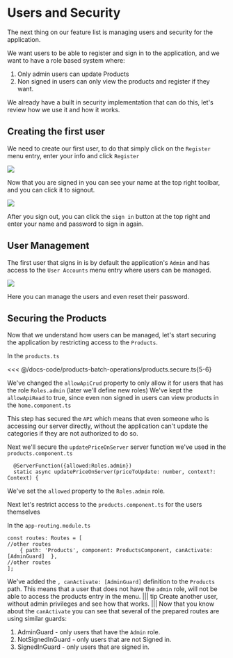 # Users and Security

The next thing on our feature list is managing users and security for the application.

We want users to be able to register and sign in to the application, and we want to have a role based system where:
1. Only admin users can update Products
2. Non signed in users can only view the products and register if they want.

We already have a built in security implementation that can do this, let's review how we use it and how it works.

## Creating the first user
We need to create our first user, to do that simply click on the `Register` menu entry, enter your info and click `Register`

![](/2019-10-08_11h09_40.png)

Now that you are signed in you can see your name at the top right toolbar, and you can click it to signout.

![](/2019-10-08_11h16_54.png)

After you sign out, you can click the `sign in` button at the top right and enter your name and password to sign in again.

## User Management
The first user that signs in is by default the application's `Admin` and has access to the `User Accounts` menu entry where users can be managed.

![](/2019-10-08_11h20_28.png)

Here you can manage the users and even reset their password.

## Securing the Products
Now that we understand how users can be managed, let's start securing the application by restricting access to the `Products`. 

In the `products.ts` 

<<< @/docs-code/products-batch-operations/products.secure.ts{5-6}

We've changed the `allowApiCrud` property to only allow it for users that has the role `Roles.admin` (later we'll define new roles)
We've kept the `allowApiRead` to true, since even non signed in users can view products in the `home.component.ts`

This step has secured the `API` which means that even someone who is accessing our server directly, without the application can't update the categories if they are not authorized to do so.

Next we'll secure the `updatePriceOnServer` server function we've used in the `products.component.ts`
```ts{1}
  @ServerFunction({allowed:Roles.admin})
  static async updatePriceOnServer(priceToUpdate: number, context?: Context) {
```
We've set the `allowed` property to the `Roles.admin` role.

Next let's restrict access to the `products.component.ts` for the users themselves

In the `app-routing.module.ts`
```ts{3}
const routes: Routes = [
//other routes
    { path: 'Products', component: ProductsComponent, canActivate: [AdminGuard]  },
//other routes
];
```

We've added the `, canActivate: [AdminGuard]` definition to the `Products` path. This means that a user that does not have the `admin` role, will not be able to access the products entry in the menu.
||| tip
Create another user, without admin privileges and see  how that works.
|||
Now that you know about the `canActivate` you can see that several of the prepared routes are using similar guards:
1. AdminGuard - only users that have the `Admin` role.
2. NotSignedInGuard - only users that are not Signed in.
3. SignedInGuard - only users that are signed in.
